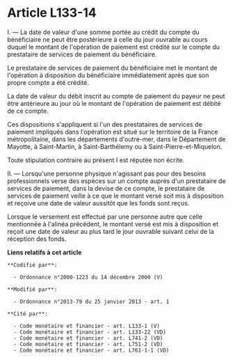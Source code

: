 # Article L133-14

I. ― La date de valeur d'une somme portée au crédit du compte du bénéficiaire ne peut être postérieure à celle du jour
ouvrable au cours duquel le montant de l'opération de paiement est crédité sur le compte du prestataire de services de
paiement du bénéficiaire. 

Le prestataire de services de paiement du bénéficiaire met le montant de l'opération à disposition du bénéficiaire
immédiatement après que son propre compte a été crédité. 

La date de valeur du débit inscrit au compte de paiement du payeur ne peut être antérieure au jour où le montant de
l'opération de paiement est débité de ce compte. 

Ces dispositions s'appliquent si l'un des prestataires de services de paiement impliqués dans l'opération est situé sur le
territoire de la France métropolitaine, dans les départements d'outre-mer, dans le Département de Mayotte, à Saint-Martin, à
Saint-Barthélemy ou à Saint-Pierre-et-Miquelon. 

Toute stipulation contraire au présent I est réputée non écrite. 

II. ― Lorsqu'une personne physique n'agissant pas pour des besoins professionnels verse des espèces sur un compte auprès d'un
prestataire de services de paiement, dans la devise de ce compte, le prestataire de services de paiement veille à ce que le
montant versé soit mis à disposition et reçoive une date de valeur aussitôt que les fonds sont reçus. 

Lorsque le versement est effectué par une personne autre que celle mentionnée à l'alinéa précédent, le montant versé est mis
à disposition et reçoit une date de valeur au plus tard le jour ouvrable suivant celui de la réception des fonds.

**Liens relatifs à cet article**

	**Codifié par**:

	  - Ordonnance n°2000-1223 du 14 décembre 2000 (V)

	**Modifié par**:

	  - Ordonnance n°2013-79 du 25 janvier 2013 - art. 1

	**Cité par**:

	  - Code monétaire et financier - art. L133-1 (V)
	  - Code monétaire et financier - art. L133-22 (VD)
	  - Code monétaire et financier - art. L741-2 (VD)
	  - Code monétaire et financier - art. L751-2 (VD)
	  - Code monétaire et financier - art. L761-1-1 (VD)
